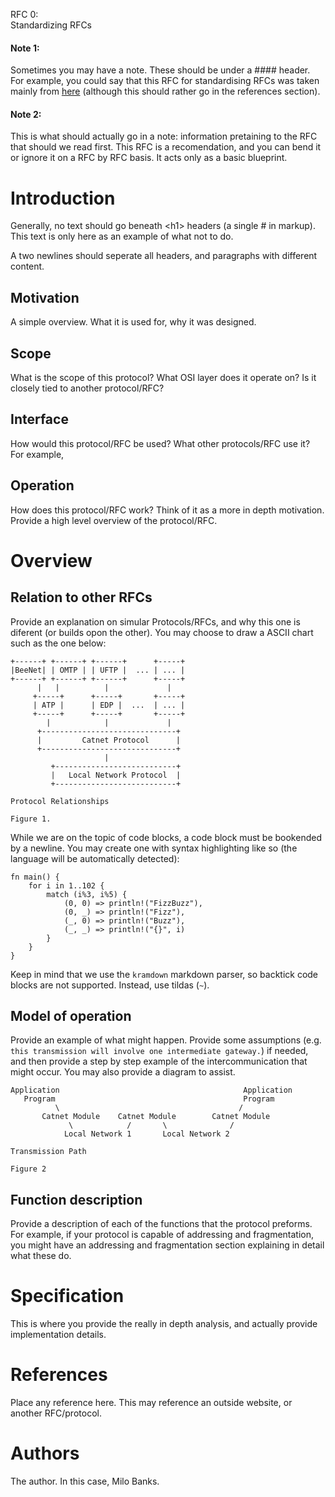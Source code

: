 RFC 0:<br/>Standardizing RFCs

#### Note 1:
Sometimes you may have a note. These should be under a \#\#\#\# header. For example, you could say that this RFC for standardising RFCs was taken mainly from [here](https://datatracker.ietf.org/doc/html/rfc791#section-1.1) (although this should rather go in the references section).

#### Note 2:
This is what should actually go in a note: information pretaining to the RFC that should we read first. This RFC is a recomendation, and you can bend it or ignore it on a RFC by RFC basis. It acts only as a basic blueprint.

# Introduction
Generally, no text should go beneath &lt;h1&gt; headers (a single \# in markup). This text is only here as an example of what not to do.

A two newlines should seperate all headers, and paragraphs with different content.

## Motivation
A simple overview. What it is used for, why it was designed.

## Scope
What is the scope of this protocol? What OSI layer does it operate on? Is it closely tied to another protocol/RFC?

## Interface
How would this protocol/RFC be used? What other protocols/RFC use it? For example, 

## Operation
How does this protocol/RFC work? Think of it as a more in depth motivation. Provide a high level overview of the protocol/RFC.

# Overview

## Relation to other RFCs
Provide an explanation on simular Protocols/RFCs, and why this one is diferent (or builds opon the other). You may choose to draw a ASCII chart such as the one below:

~~~
+------+ +------+ +------+      +-----+
|BeeNet| | OMTP | | UFTP |  ... | ... |
+------+ +------+ +------+      +-----+
      |   |          |             |
     +-----+      +-----+       +-----+
     | ATP |      | EDP |  ...  | ... |
     +-----+      +-----+       +-----+
        |            |             |
      +------------------------------+
      |         Catnet Protocol      |
      +------------------------------+
                     |
         +---------------------------+
         |   Local Network Protocol  |
         +---------------------------+

Protocol Relationships

Figure 1.
~~~

While we are on the topic of code blocks, a code block must be bookended by a newline. You may create one with syntax highlighting like so (the language will be automatically detected):

~~~
fn main() {
    for i in 1..102 {
        match (i%3, i%5) {
            (0, 0) => println!("FizzBuzz"),
            (0, _) => println!("Fizz"),
            (_, 0) => println!("Buzz"),
            (_, _) => println!("{}", i)
        }
    }
}
~~~

Keep in mind that we use the `kramdown` markdown parser, so backtick code blocks are not supported. Instead, use tildas (`~`).

## Model of operation
Provide an example of what might happen. Provide some assumptions (e.g. `this transmission will involve one intermediate gateway.`) if needed, and then provide a step by step example of the intercommunication that might occur. You may also provide a diagram to assist.

~~~
Application                                         Application
   Program                                          Program
          \                                        /
       Catnet Module    Catnet Module        Catnet Module
             \            /       \              /
            Local Network 1       Local Network 2

Transmission Path

Figure 2
~~~

## Function description
Provide a description of each of the functions that the protocol preforms. For example, if your protocol is capable of addressing and fragmentation, you might have an addressing and fragmentation section explaining in detail what these do.

# Specification
This is where you provide the really in depth analysis, and actually provide implementation details.

# References
Place any reference here. This may reference an outside website, or another RFC/protocol.

# Authors
The author. In this case, Milo Banks.
